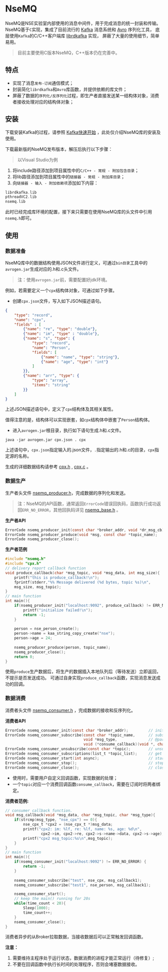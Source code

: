 # NseMQ
NseMQ是NSE实验室内部使用的消息中间件，用于完成消息的统一封装和传输。
NseMQ基于`C`实现，集成了目前流行的 [Kafka](http://kafka.apachecn.org/) 消息系统和 [Avro](http://avro.apache.org/) 序列化工具，
底层使用`Kafka`的C/C++客户端库 [librdkafka](https://github.com/edenhill/librdkafka) 实现， 屏蔽了大量的使用细节，简单易用。

> 目前主要使用C版本NseMQ，C++版本仍在完善中。

## 特点

* 实现了消息`发布-订阅`通信模式；
* 封装简化`librdkafka`和`Avro`库函数，并提供依赖的库文件；
* 屏蔽了数据的`序列化/反序列化`过程，即生产者直接发送某一结构体对象，消费者接收处理对应的结构体对象；

## 安装

下载安装Kafka的过程，请参照 [Kafka快速开始](http://kafka.apache.org/quickstart/) ，此处仅介绍NseMQ库的安装及使用。

下载最新版的NseMQ发布版本，解压后执行以下步骤：

> 以Visual Studio为例

1. 将include路径添加到项目属性中的`C/C++ - 常规 - 附加包含目录`；
2. 将lib路径添加到项目属性中的`链接器 - 常规 - 附加库目录`；
3. 向`链接器 - 输入 - 附加依赖项`添加如下内容：

```c
librdkafka.lib
pthreadVC2.lib
nsemq.lib
```

此时已经完成库环境的配置，接下来只需要在使用NseMQ库的头文件中引用`nsemq.h`即可。

## 使用

### 数据准备

NseMQ库中的数据结构使用JSON文件进行定义，可通过`bin目录`工具中的`avrogen.jar`生成对应的.h和.c头文件。

> 注：使用`avrogen.jar`前，需要配置好jdk环境。

例如，若需要定义一个`cpx`结构体对象，可通过如下步骤。

* 创建`cpx.json`文件，写入如下JSON描述语句。

```json
{
    "type": "record", 
    "name": "cpx",
    "fields" : [
        {"name": "re", "type": "double"},    
        {"name": "im", "type" : "double"},
        {"name": "s", "type": {
            "type": "record",
            "name": "Person",
            "fields": [
                {"name": "name", "type": "string"},
                {"name": "age", "type": "int"}
            ]
        }},
        {"name": "arr", "type": {
            "type": "array",
            "items": "string"
        }}
    ]
}
```
上述JSON描述语句中，定义了`cpx`结构体及其相关属性。

值得注意的是，结构体可以实现嵌套，如`cpx`结构体中嵌套了`Person`结构体。

* 进入`avrogen.jar`根目录，执行如下语句生成.h和.c文件。

```shell script
java -jar avrogen.jar cpx.json . cpx
```

上述语句中，`cpx.json`指定输入的.json文件，`.`指定输出的.h和.c的目录，`cpx`指定源的名称。

生成的详细数据结构请参考 [cpx.h](c/examples/cpx.h) , [cpx.c](c/examples/cpx.c) 。

### 数据生产

生产者头文件 [nsemq_producer.h](c/include/nsemq_producer.h)，完成数据的序列化和发送。

> 注：NseMQ的API函数，通常返回`ErrorCode`错误回执码，函数执行成功返回`ERR_NO_ERROR`，其他回执码详见 [nsemq_base.h](c/include/nsemq_base.h) 。

**生产者API**

```c
ErrorCode nsemq_producer_init(const char *broker_addr, void *dr_msg_cb);  // initialize producer, and bind dr_msg_cb.
ErrorCode nsemq_producer_produce(void *msg, const char *topic_name);      // produce message with 'msg' and topic 'topic_name'
ErrorCode nsemq_producer_close();                                         // close producer and clear memory
```

**生产者范例**

```c
#include "nsemq.h"
#include "cpx.h"
// delivery report callback function
void produce_callback(char *msg_topic, void *msg_data, int msg_size){
    printf("this is produce_callback!\n");
    fprintf(stderr,"%% Message delivered (%d bytes, topic %s)\n",
    msg_size, msg_topic);
}
// main function
int main(){
    if(nsemq_producer_init("localhost:9092", produce_callback) != ERR_NO_ERROR){
        printf("initialize failed!\n");
        return -1;
    }
    
    person = nse_person_create();
    person->name = kaa_string_copy_create("nse");
    person->age = 24;
    
    nsemq_producer_produce(person, topic_name);
    nsemq_producer_close();
    return 0;
}
```
使用`produce`生产数据后，将生产的数据插入本地队列后（等待发送）立即返回，不提示是否发送成功。
可通过自身实现`produce_callback`函数，实现消息发送成功的回调。

### 数据消费

消费者头文件 [nsemq_consumer.h](c/include/nsemq_consumer.h) ，完成数据的接收和反序列化。

**消费者API**

```c
ErrorCode nsemq_consumer_init(const char *broker_addr);         // initialize consumer, and specify a consumer
ErrorCode nsemq_consumer_subscribe(const char *topic_name,      // subscribe topic and bind consume callback
                                   void *msg_type,              // @param msg_type:message struct name, i.e. nse_cpx
                                   void (*consume_callback)(void *, char *, char *)); // @param callback function.
ErrorCode nsemq_consumer_unsubscribe(const char *topic);        // unsubscribe topic
ErrorCode nsemq_consumer_subscriptions(list_t *topic_list);     // get subscribed topic names.
ErrorCode nsemq_consumer_start(int async);                      // start to consume message from broker.
ErrorCode nsemq_consumer_stop();                                // stop to consume message from broker.
ErrorCode nsemq_consumer_close();                               // close the consumer.
```

* 使用时，需要用户自定义回调函数，实现数据的处理；
* 一个`topic`对应一个消费回调函数`consume_callback`，需要在订阅时将两者绑定。

**消费者范例:**
```c
// consumer callback function.
void msg_callback(void *msg_data, char *msg_topic, char *msg_type){
    if(strcmp(msg_type, "nse_cpx") == 0){
        nse_cpx_t *cpx2 = (nse_cpx_t *)msg_data;
        printf("cpx2: im: %lf, re: %lf, name: %s, age: %d\n",
                cpx2->im, cpx2->re, cpx2->s->name->data, cpx2->s->age);
        printf("cpx2 msg_topic:%s\n",msg_topic);
    }
}
// main function
int main(){
    if(nsemq_consumer_init("localhost:9092") != ERR_NO_ERROR) {
        return -1;
    }
    
    nsemq_consumer_subscribe("test", nse_cpx, msg_callback1);
    nsemq_consumer_subscribe("test1", nse_person, msg_callback1);

    nsemq_consumer_start();
    // keep the main() running for 20s
    while(time_count < 20){
        Sleep(1000);
        time_count++;
    }
    nsemq_consumer_close();
}
```
消费者异步的从Broker拉取数据，当接收数据后可以正常触发回调函数。

**注意：**
1. 需要维持主程序处于运行状态，数据消费的进程才能正常运行（待修复）;
2. 不要在回调函数中执行长时间的处理程序，否则会堵塞数据接收。